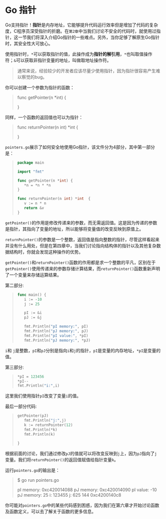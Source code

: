 # **Go 指针**

Go支持指针！**指针**是内存地址，它能够提升代码运行效率但是增加了代码的复杂度，C程序员深受指针的折磨。在`第2章`中当我们讨论不安全的代码时，就使用过指针，这一节我们将深入介绍Go指针的一些难点。另外，当你足够了解原生Go指针时，其安全性大可放心。

使用指针时，`*`可以获取指针的值，此操作成为**指针的解引用**，`*`也叫取值操作符；`&`可以获取非指针变量的地址，叫做取地址操作符。

> 通常来说，经验较少的开发者应该尽量少使用指针，因为指针很容易产生难以察觉的bug。

你可以创建一个参数为指针的函数：

> func getPointer(n *int) {
>
> }

同样，一个函数的返回值也可以为指针：

> func returnPointer(n int) *int {
>
> }

`pointers.go`展示了如何安全地使用Go指针，该文件分为4部分，其中第一部分是：

> ```go
> package main
> 
> import "fmt"
> 
> func getPointer(n *int) {
>    *n = *n * *n
> }
> 
> func returnPointer(n int) *int  {
>    v := n * n
>    return &v
> }
> ```

`getPointer()`的作用是修改传递来的参数，而无需返回值。这是因为传递的参数是指针，其指向了变量的地址，所以能够将变量值的改变反映到原值上。

`returnPointer()`的参数是一个整数，返回值是指向整数的指针，尽管这样看起来并没有什么用处，但是在第四章中，当我们讨论指向结构体的指针以及其他复杂数据结构时，你就会发现这种操作的优势。

`getPointer()`和`returnPointer()`函数的作用都是求一个整数的平凡，区别在于`getPointer()`使用传递来的参数存储计算结果，而`returnPointer()`函数重新声明了一个变量来存储运算结果。

第二部分:

> ```go
> func main() {
>    i := -10
>    j := 25
> 
>    pI := &i
>    pJ := &j
> 
>    fmt.Println("pI memory:", pI)
>    fmt.Println("pJ memory:", pJ)
>    fmt.Println("pI value:", *pI)
>    fmt.Println("pJ memory:", *pJ)
> ```

`i`和 `j`是整数，`pI`和`pJ`分别是指向`i`和`j`的指针，`pI`是变量的内存地址，`*pI`是变量的值。

第三部分:

> ```go
> *pI = 123456
> *pI--
> fmt.Println("i:",i)
> ```

这里我们使用指针`pI`改变了变量`i`的值。

最后一部分代码:

> ```go
> getPointer(pJ)
>    fmt.Println("j:",j)
>    k := returnPointer(12)
>    fmt.Println(*k)
>    fmt.Println(k)
> 
> }
> ```

根据前面的讨论，我们通过修改`pJ`的值就可以将改变反映到`j`上，因为`pJ`指向了`j`变量。我们将`returnPointer()`的返回值赋值给指针变量`k`。

运行`pointers.go`的输出是：

> $ go run pointers.go
>
> pI memory: 0xc420014088
> pJ memory: 0xc420014090
> pI value: -10
> pJ memory: 25
> i: 123455
> j: 625
> 144
> 0xc4200140c8

你可能对`pointers.go`中的某些代码感到困惑，因为我们在第六章才开始讨论函数及函数定义，可以去了解关于函数的更多信息。

